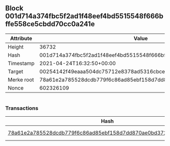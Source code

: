 ## Block 001d714a374fbc5f2ad1f48eef4bd5515548f666bffe558ce5cbdd70cc0a241e

Attribute | Value
--- | ---
Height | 36732
Hash | 001d714a374fbc5f2ad1f48eef4bd5515548f666bffe558ce5cbdd70cc0a241e
Timestamp | 2021-04-24T16:32:50+00:00
Target | 00254142f49eaaa504dc75712e8378ad5316cbcead634704b3734b6271167cc4
Merke root | 78a61e2a785528dcdb779f6c86ad85ebf158d7dd870ae0bd372bd3822f970cab
Nonce | 602326109

```

```

### Transactions

Hash | Amount
--- | ---
[78a61e2a785528dcdb779f6c86ad85ebf158d7dd870ae0bd372bd3822f970cab](78a61e2a785528dcdb779f6c86ad85ebf158d7dd870ae0bd372bd3822f970cab.md) | 10.00000000 SKEPTI 
